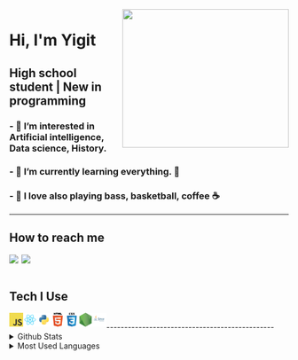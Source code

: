 <img src="https://media.giphy.com/media/vPuszmHgeWnIhTkSr5/source.gif" align ="right" width="300" height="250">

# Hi, I'm Yigit

## High school student | New in programming
### - :eyes: I’m interested in Artificial intelligence, Data science, History.
### - :seedling: I’m currently learning everything. :bow:
### - :dizzy: I love also playing bass, basketball, coffee :coffee:
------------------------------------------

## How to reach me
[<img  width="22" src="https://unpkg.com/simple-icons@v4/icons/twitter.svg" align="left" />][twitter]
[<img  width="22" src="https://unpkg.com/simple-icons@v4/icons/instagram.svg" align="left" />][instagram]

<br/>
<br/>


## Tech I Use
<img align="left" src="https://raw.githubusercontent.com/github/explore/80688e429a7d4ef2fca1e82350fe8e3517d3494d/topics/javascript/javascript.png" width="25" height="25" />
<img align="left" src="https://raw.githubusercontent.com/github/explore/80688e429a7d4ef2fca1e82350fe8e3517d3494d/topics/react/react.png" width="25" height="25" />
<img align="left" src="https://raw.githubusercontent.com/github/explore/80688e429a7d4ef2fca1e82350fe8e3517d3494d/topics/python/python.png" width="25" height="25" />
<img align="left" src="https://raw.githubusercontent.com/github/explore/80688e429a7d4ef2fca1e82350fe8e3517d3494d/topics/html/html.png" width="25" height="25" />
<img align="left" src="https://raw.githubusercontent.com/github/explore/80688e429a7d4ef2fca1e82350fe8e3517d3494d/topics/css/css.png" width="25" height="25" />
<img align="left" src="https://raw.githubusercontent.com/github/explore/80688e429a7d4ef2fca1e82350fe8e3517d3494d/topics/nodejs/nodejs.png" width="25" height="25" />
<img align="left" src="https://raw.githubusercontent.com/github/explore/80688e429a7d4ef2fca1e82350fe8e3517d3494d/topics/java/java.png" width="25" height="25" />

<br/>
-----------------------------------------------

<details><summary>Github Stats</summary>
<img src = "https://github-readme-stats.vercel.app/api?username=immaess&theme=radical">
</details>


<details><summary>Most Used Languages</summary>
<img src = "https://github-readme-stats.vercel.app/api/top-langs/?username=immaess&layout=compact">
</details>


[twitter]: twitter.com/risussardonius
[instagram]: www.instagram.com/myigitcoskun/
